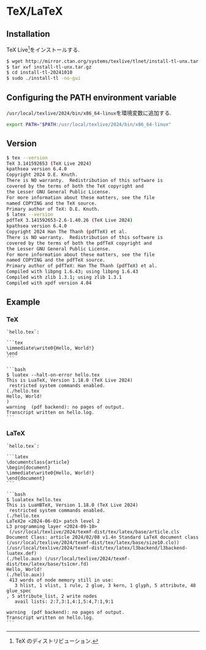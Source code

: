 # TeX/LaTeX

## Installation

TeX Live[^1]をインストールする.

```bash
$ wget http://mirror.ctan.org/systems/texlive/tlnet/install-tl-unx.tar.gz
$ tar xvf install-tl-unx.tar.gz
$ cd install-tl-20241010
$ sudo ./install-tl -no-gui
```

## Configuring the PATH environment variable

`/usr/local/texlive/2024/bin/x86_64-linux`を環境変数に追加する.

```bash
export PATH="$PATH:/usr/local/texlive/2024/bin/x86_64-linux"
```

## Version

```bash
$ tex --version
TeX 3.141592653 (TeX Live 2024)
kpathsea version 6.4.0
Copyright 2024 D.E. Knuth.
There is NO warranty.  Redistribution of this software is
covered by the terms of both the TeX copyright and
the Lesser GNU General Public License.
For more information about these matters, see the file
named COPYING and the TeX source.
Primary author of TeX: D.E. Knuth.
$ latex --version
pdfTeX 3.141592653-2.6-1.40.26 (TeX Live 2024)
kpathsea version 6.4.0
Copyright 2024 Han The Thanh (pdfTeX) et al.
There is NO warranty.  Redistribution of this software is
covered by the terms of both the pdfTeX copyright and
the Lesser GNU General Public License.
For more information about these matters, see the file
named COPYING and the pdfTeX source.
Primary author of pdfTeX: Han The Thanh (pdfTeX) et al.
Compiled with libpng 1.6.43; using libpng 1.6.43
Compiled with zlib 1.3.1; using zlib 1.3.1
Compiled with xpdf version 4.04
```

## Example

### TeX

````{tab} Code
`hello.tex`:

```tex
\immediate\write0{Hello, World!}
\end
```
````

````{tab} Terminal
```bash
$ luatex --halt-on-error hello.tex
This is LuaTeX, Version 1.18.0 (TeX Live 2024)
 restricted system commands enabled.
(./hello.tex
Hello, World!
)
warning  (pdf backend): no pages of output.
Transcript written on hello.log.
```
````

### LaTeX

````{tab} Code
`hello.tex`:

```latex
\documentclass{article}
\begin{document}
\immediate\write0{Hello, World!}
\end{document}
```
````

````{tab} Terminal
```bash
$ lualatex hello.tex
This is LuaHBTeX, Version 1.18.0 (TeX Live 2024)
 restricted system commands enabled.
(./hello.tex
LaTeX2e <2024-06-01> patch level 2
L3 programming layer <2024-09-10>
 (/usr/local/texlive/2024/texmf-dist/tex/latex/base/article.cls
Document Class: article 2024/02/08 v1.4n Standard LaTeX document class
(/usr/local/texlive/2024/texmf-dist/tex/latex/base/size10.clo))
(/usr/local/texlive/2024/texmf-dist/tex/latex/l3backend/l3backend-luatex.def)
(./hello.aux) (/usr/local/texlive/2024/texmf-dist/tex/latex/base/ts1cmr.fd)
Hello, World!
(./hello.aux))
 413 words of node memory still in use:
   3 hlist, 1 vlist, 1 rule, 2 glue, 3 kern, 1 glyph, 5 attribute, 48 glue_spec
, 5 attribute_list, 2 write nodes
   avail lists: 2:7,3:1,4:1,5:4,7:1,9:1

warning  (pdf backend): no pages of output.
Transcript written on hello.log.
```
````

[^1]: TeX のディストリビューション.
